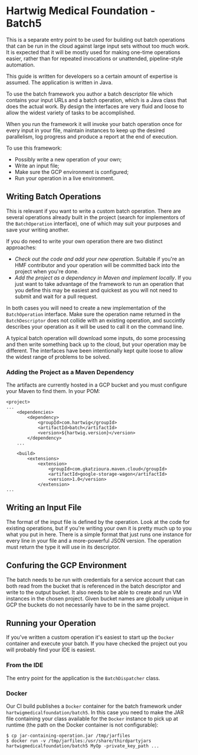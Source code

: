 # Hartwig Medical Foundation - Batch5

This is a separate entry point to be used for building out batch operations that can be run in the cloud against large input sets
without too much work. It is expected that it will be mostly used for making one-time operations easier, rather than for repeated
invocations or unattended, pipeline-style automation.

This guide is written for developers so a certain amount of expertise is assumed. The application is written in Java.

To use the batch framework you author a batch descriptor file which contains your input URLs and a batch operation, which is a
Java class that does the actual work. By design the interfaces are very fluid and loose to allow the widest variety of tasks to be
accomplished.

When you run the framework it will invoke your batch operation once for every input in your file, maintain instances to keep
up the desired parallelism, log progress and produce a report at the end of execution.

To use this framework:

- Possibly write a new operation of your own;
- Write an input file;
- Make sure the GCP environment is configured;
- Run your operation in a live environment.

## Writing Batch Operations

This is relevant if you want to write a custom batch operation. There are several operations already built in the project (search
for implementors of the `BatchOperation` interface), one of which may suit your purposes and save your writing another.

If you do need to write your own operation there are two distinct approaches:

* *Check out the code and add your new operation*. Suitable if you're an HMF contributor and your operation will be committed back
    into the project when you're done.
* *Add the project as a dependency in Maven and implement locally*. If you just want to take advantage of the framework to run an
    operation that you define this may be easiest and quickest as you will not need to submit and wait for a pull request.

In both cases you will need to create a new implementation of the `BatchOperation` interface. Make sure the operation name
returned in the `BatchDescriptor` does not collide with an existing operation, and succintly describes your operation as it will
be used to call it on the command line.

A typical batch operation will download some inputs, do some processing and then write something back up to the cloud, but your
operation may be different. The interfaces have been intentionally kept quite loose to allow the widest range of problems to be
solved.

### Adding the Project as a Maven Dependency

The artifacts are currently hosted in a GCP bucket and you must configure your Maven to find them. In your POM:

```
<project>
...
    <dependencies>
        <dependency>
            <groupId>com.hartwig</groupId>
            <artifactId>batch</artifactId>
            <version>${hartwig.version}</version>
        </dependency>
    ...

    <build>
        <extensions>
            <extension>
                <groupId>com.gkatzioura.maven.cloud</groupId>
                <artifactId>google-storage-wagon</artifactId>
                <version>1.0</version>
            </extension>
...
```

## Writing an Input File

The format of the input file is defined by the operation. Look at the code for existing operations, but if you're writing your own
it is pretty much up to you what you put in here. There is a simple format that just runs one instance for every line in your file
and a more-powerful JSON version. The operation must return the type it will use in its descriptor.

## Confuring the GCP Environment

The batch needs to be run with credentials for a service account that can both read from the bucket that is referenced in the
batch descriptor and write to the output bucket. It also needs to be able to create and run VM instances in the chosen project.
Given bucket names are globally unique in GCP the buckets do not necessarily have to be in the same project. 

## Running your Operation

If you've written a custom operation it's easiest to start up the `Docker` container and execute your batch. If you have checked
the project out you will probably find your IDE is easiest.

### From the IDE

The entry point for the application is the `BatchDispatcher` class.

### Docker 

Our CI build publishes a `Docker` container for the batch framework under `hartwigmedicalfoundation/batch5`. In this case you need
to make the JAR file containing your class available for the `Docker` instance to pick up at runtime (the path on the Docker
container is not configurable):

```
$ cp jar-containing-operation.jar /tmp/jarfiles
$ docker run -v /tmp/jarfiles:/usr/share/thirdpartyjars hartwigmedicalfoundation/batch5 MyOp -private_key_path ...
```

